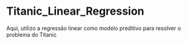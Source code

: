 # Titanic_Linear_Regression
Aqui, utilizo a regressão linear como modelo preditivo para resolver o problema do Titanic
